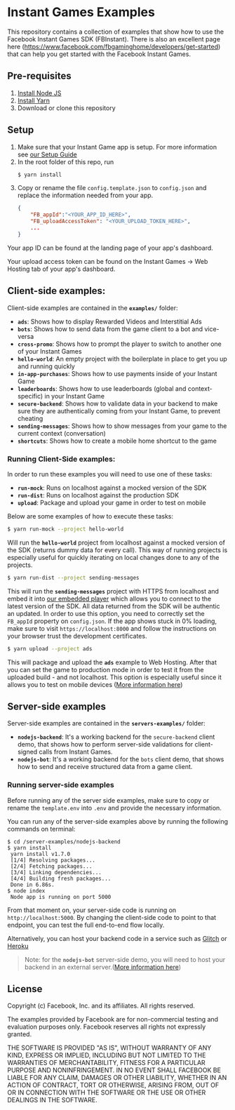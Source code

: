 # Instant Games Examples

This repository contains a collection of examples that show how to use the Facebook Instant Games SDK (FBInstant).
There is also an excellent page here (https://www.facebook.com/fbgaminghome/developers/get-started) that can help you get started with the Facebook Instant Games.

## Pre-requisites

1. [Install Node JS](https://nodejs.org/en/download/)
1. [Install Yarn](https://yarnpkg.com/en/docs/install)
1. Download or clone this repository

## Setup
1. Make sure that your Instant Game app is setup. For more information see [our Setup Guide](https://developers.facebook.com/docs/messenger-platform/getting-started/app-setup)
1. In the root folder of this repo, run
	```bash
	$ yarn install
	```
1. Copy or rename the file `config.template.json` to `config.json` and replace the information needed from your app.
	```json
	{
		"FB_appId":"<YOUR_APP_ID_HERE>",
		"FB_uploadAccessToken": "<YOUR_UPLOAD_TOKEN_HERE>",
		...
	}
	```
Your app ID can be found at the landing page of your app's dashboard.

Your upload access token can be found on the Instant Games -> Web Hosting tab of your app's dashboard.

## Client-side examples:
Client-side examples are contained in the **`examples/`** folder:
* **`ads`**: Shows how to display Rewarded Videos and Interstitial Ads
* **`bots`**: Shows how to send data from the game client to a bot and vice-versa
* **`cross-promo`**: Shows how to prompt the player to switch to another one of your Instant Games
* **`hello-world`**: An empty project with the boilerplate in place to get you up and running quickly
* **`in-app-purchases`**: Shows how to use payments inside of your Instant Game
* **`leaderboards`**: Shows how to use leaderboards (global and context-specific) in your Instant Game
* **`secure-backend`**: Shows how to validate data in your backend to make sure they are authentically coming from your Instant Game, to prevent cheating
* **`sending-messages`**: Shows how to show messages from your game to the current context (conversation)
* **`shortcuts`**: Shows how to create a mobile home shortcut to the game

### Running Client-Side examples:

In order to run these examples you will need to use one of these tasks:
* **`run-mock`**: Runs on localhost against a mocked version of the SDK
* **`run-dist`**: Runs on localhost against the production SDK
* **`upload`**: Package and upload your game in order to test on mobile

Below are some examples of how to execute these tasks:

```bash
$ yarn run-mock --project hello-world
```
Will run the **`hello-world`** project from localhost against a mocked version of the SDK (returns dummy data for every call). This way of running projects is especially useful for quickly iterating on local changes done to any of the projects.

```bash
$ yarn run-dist --project sending-messages
```
This will run the **`sending-messages`** project with HTTPS from localhost and embed it into [our embedded player](https://developers.facebook.com/docs/games/instant-games/test-publish-share) which allows you to connect to the latest version of the SDK. All data returned from the SDK will be authentic an updated. In order to use this option, you need to correctly set the `FB_appId` property on `config.json`.  If the app shows stuck in 0% loading, make sure to visit `https://localhost:8000` and follow the instructions on your browser trust the development certificates.

```bash
$ yarn upload --project ads
```
This will package and upload the **`ads`** example to Web Hosting. After that you can set the game to production mode in order to test it from the uploaded build - and not localhost. This option is especially useful since it allows you to test on mobile devices ([More information here](https://developers.facebook.com/docs/games/instant-games/test-publish-share))

## Server-side examples
Server-side examples are contained in the **`servers-examples/`** folder:
* **`nodejs-backend`**: It's a working backend for the `secure-backend` client demo, that shows how to perform server-side validations for client-signed calls from Instant Games.
* **`nodejs-bot`**: It's a working backend for the `bots` client demo, that shows how to send and receive structured data from a game client.

### Running server-side examples
Before running any of the server side examples, make sure to copy or rename the `template.env` into `.env` and provide the necessary information.


You can run any of the server-side examples above by running the following commands on terminal:
```
$ cd /server-examples/nodejs-backend
$ yarn install
 yarn install v1.7.0
 [1/4] Resolving packages...
 [2/4] Fetching packages...
 [3/4] Linking dependencies...
 [4/4] Building fresh packages...
 Done in 6.86s.
$ node index
 Node app is running on port 5000
```
From that moment on, your server-side code is running on `http://localhost:5000`. By changing the client-side code to point to that endpoint, you can test the full end-to-end flow locally.

Alternatively, you can host your backend code in a service such as [Glitch](https://glitch.com/) or [Heroku](https://www.heroku.com/)
> Note: for the **`nodejs-bot`** server-side demo, you will need to host your backend in an external server.([More information here](https://developers.facebook.com/docs/games/instant-games/getting-started/bot-setup))


## License

Copyright (c) Facebook, Inc. and its affiliates. All rights reserved.

The examples provided by Facebook are for non-commercial testing and evaluation
purposes only. Facebook reserves all rights not expressly granted.

THE SOFTWARE IS PROVIDED "AS IS", WITHOUT WARRANTY OF ANY KIND, EXPRESS OR
IMPLIED, INCLUDING BUT NOT LIMITED TO THE WARRANTIES OF MERCHANTABILITY,
FITNESS FOR A PARTICULAR PURPOSE AND NONINFRINGEMENT. IN NO EVENT SHALL
FACEBOOK BE LIABLE FOR ANY CLAIM, DAMAGES OR OTHER LIABILITY, WHETHER IN AN
ACTION OF CONTRACT, TORT OR OTHERWISE, ARISING FROM, OUT OF OR IN CONNECTION
WITH THE SOFTWARE OR THE USE OR OTHER DEALINGS IN THE SOFTWARE.
